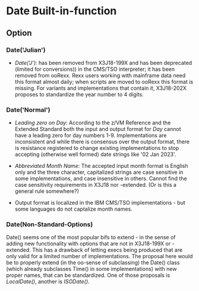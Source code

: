 # Date Built-in-function

## Option

### Date('Julian')
- *Date('J')*:
 has been removed from X3J18-199X and has been deprecated (limited for conversions)) in the CMS/TSO interpreter; it has been removed from ooRexx. Rexx users working with mainframe data need this format almost daily; when scripts are moved to ooRexx this format is missing. For variants and implementations that contain it, X3J18-202X proposes to standardize the year number to 4 digits.
### Date('Normal')
- *Leading zero on Day:*
According to the z/VM Reference and the Extended Standard both the input and output format for *Day* cannot have a leading zero for day numbers 1-9. Implementations are inconsistent and while there is consensus over the output format, there is resistance registered to change existing implementations to stop accepting (otherwise well formed) date strings like '02 Jan 2023'.
- *Abbreviated Month Name*: 
The accepted input month format is English only and the three character, capitalized strings are case sensitive in some implementations, and case insensitive in others. Cannot find the case sensitivity requirements in X3J18 nor -extended. (Or is this a general rule somewhere?) 

- Output format is localized in the IBM CMS/TSO implementations - but some languages do not captalize month names.

### Date(Non-Standard-Options)
Date() seems one of the most popular bifs to extend - in the sense of adding new functionality with options that are not in X3J18-199X or -extended. This has a drawback of letting execs being produced that are only valid for a limited number of implementations. The proposal here would be to properly extend (in the oo-sense of subclassing) the Date() class (which already subclasses Time() in some implementations) with new proper names, that can be standardized. One of those proposals is *LocalDate()*, another is *ISODate()*.